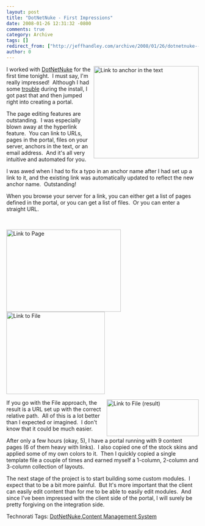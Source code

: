 ```yaml
---
layout: post
title: "DotNetNuke - First Impressions"
date: 2008-01-26 12:31:32 -0800
comments: true
category: Archive
tags: []
redirect_from: ["http://jeffhandley.com/archive/2008/01/26/dotnetnuke---first-impressions"]
author: 0
---
```

<!-- more -->
<p><img height="241" alt="Link to anchor in the text" src="http://blog.jeffhandley.com/Images/PostImages/DotNetNukeFirstImpressions_3F4A/image_5.png" width="275" align="right" /> I worked with <a href="http://www.dotnetnuke.com/" target="_blank">DotNetNuke</a> for the first time tonight.  I must say, I'm really impressed!  Although I had some <a href="http://blog.jeffhandley.com/archive/2008/01/25/error-installing-dotnetnuke-4.8.0.aspx" target="_blank">trouble</a> during the install, I got past that and then jumped right into creating a portal.</p>  <p>The page editing features are outstanding.  I was especially blown away at the hyperlink feature.  You can link to URLs, pages in the portal, files on your server, anchors in the text, or an email address.  And it's all very intuitive and automated for you.</p>  <p>I was awed when I had to fix a typo in an anchor name after I had set up a link to it, and the existing link was automatically updated to reflect the new anchor name.  Outstanding!</p>  <p>When you browse your server for a link, you can either get a list of pages defined in the portal, or you can get a list of files.  Or you can enter a straight URL.</p>  <br clear="all" />  <p><img height="215" alt="Link to Page" src="http://blog.jeffhandley.com/Images/PostImages/DotNetNukeFirstImpressions_3F4A/image_3.png" width="300" /><img height="215" alt="Link to File" src="http://blog.jeffhandley.com/Images/PostImages/DotNetNukeFirstImpressions_3F4A/image.png" width="258" /></p>  <p><img height="96" alt="Link to File (result)" src="http://blog.jeffhandley.com/Images/PostImages/DotNetNukeFirstImpressions_3F4A/image_4.png" width="241" align="right" /> If you go with the File approach, the result is a URL set up with the correct relative path.  All of this is a lot better than I expected or imagined.  I don't know that it could be much easier.</p>  <p>After only a few hours (okay, 5), I have a portal running with 9 content pages (6 of them heavy with links).  I also copied one of the stock skins and applied some of my own colors to it.  Then I quickly copied a single template file a couple of times and earned myself a 1-column, 2-column and 3-column collection of layouts.</p>  <p>The next stage of the project is to start building some custom modules.  I expect that to be a bit more painful.  But It's more important that the client can easily edit content than for me to be able to easily edit modules.  And since I've been impressed with the client side of the portal, I will surely be pretty forgiving on the integration side.</p>  <div class="wlWriterSmartContent" id="scid:0767317B-992E-4b12-91E0-4F059A8CECA8:c4b13b68-eb58-4304-af9f-0f9337f6b7c3" style="padding-right: 0px; display: inline; padding-left: 0px; padding-bottom: 0px; margin: 0px; padding-top: 0px">Technorati Tags: <a href="http://technorati.com/tags/DotNetNuke" rel="tag">DotNetNuke</a>,<a href="http://technorati.com/tags/Content%20Management%20System" rel="tag">Content Management System</a></div>

